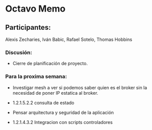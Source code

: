 # Octavo Memo

## Participantes:
Alexis Zecharies, Iván Babic, Rafael Sotelo, Thomas Hobbins


### Discusión:
- Cierre de planificación de proyecto.

### Para la proxima semana:

- Investigar mesh a ver si podemos saber quien es el broker sin la necesidad de poner IP estatica al broker.

- 1.2.1.5.2.2 consulta de estado

- Pensar arquitectura y seguridad de la aplicación

- 1.2.1.4.3.2 Integracion con scripts controladores

